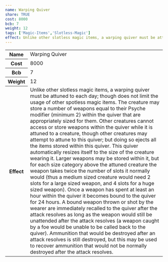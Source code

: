 ```yaml
---
name: Warping Quiver
share: TRUE
cost: 8000
bcb: 7
weight: 12
tags: ['Magic-Items','Slotless-Magic']
effect: Unlike other slotless magic items, a warping quiver must be attuned to each day; though does not limit the usage of other spotless magic items. The creature may store a number of weapons equal to their Psyche modifier (minimum 2) within the quiver that are appropriately sized for them. Other creatures cannot access or store weapons within the quiver while it is attuned to a creature, though other creatures may attempt to attune to this quiver; but doing so ejects all the items stored within this quiver. This quiver automatically resizes itself to the size of the creature wearing it. Larger weapons may be stored within it, but for each size category above the attuned creature the weapon takes twice the number of slots it normally would (thus a medium sized creature would need 2 slots for a large sized weapon, and 4 slots for a huge sized weapon).  Once a weapon has spent at least an hour within the quiver it becomes bound to the quiver for 24 hours. A bound weapon thrown or shot by the wearer are immediately recalled to the quiver after the attack resolves as long as the weapon would still be unattended after the attack resolves (a weapon caught by a foe would be unable to be called back to the quiver).  Ammunition that would be destroyed after an attack resolves is still destroyed, but this may be used to recover ammunition that would not be normally destroyed after the attack resolves.
---
```

<p><span style="overflow-x: auto;"><table><tbody><tr><th>Name</th><td>Warping Quiver</td></tr><tr><th>Cost</th><td>8000</td></tr><tr><th>Bcb</th><td>7</td></tr><tr><th>Weight</th><td>12</td></tr><tr><th>Effect</th><td>Unlike other slotless magic items, a warping quiver must be attuned to each day; though does not limit the usage of other spotless magic items. The creature may store a number of weapons equal to their Psyche modifier (minimum 2) within the quiver that are appropriately sized for them. Other creatures cannot access or store weapons within the quiver while it is attuned to a creature, though other creatures may attempt to attune to this quiver; but doing so ejects all the items stored within this quiver. This quiver automatically resizes itself to the size of the creature wearing it. Larger weapons may be stored within it, but for each size category above the attuned creature the weapon takes twice the number of slots it normally would (thus a medium sized creature would need 2 slots for a large sized weapon, and 4 slots for a huge sized weapon).  Once a weapon has spent at least an hour within the quiver it becomes bound to the quiver for 24 hours. A bound weapon thrown or shot by the wearer are immediately recalled to the quiver after the attack resolves as long as the weapon would still be unattended after the attack resolves (a weapon caught by a foe would be unable to be called back to the quiver).  Ammunition that would be destroyed after an attack resolves is still destroyed, but this may be used to recover ammunition that would not be normally destroyed after the attack resolves.</td></tr></tbody></table></span></p>